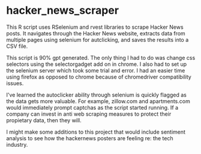# hacker_news_scraper
This R script uses RSelenium and rvest libraries to scrape Hacker News posts. It navigates through the Hacker News website, extracts data from multiple pages using selenium for autclicking, and saves the results into a CSV file.


This script is 90% gpt generated. The only thing I had to do was change css selectors using the selectorgadget add on in chrome. I also had to set up the selenium server which took some trial and error. I had an easier time using firefox as opposed to chrome because of chromedriver compatibility issues. 

I've learned the autoclicker ability through selenium is quickly flagged as the data gets more valuable. For example, zillow.com and apartments.com would immediately prompt captchas as the script started running. If a company can invest in anti web scraping measures to protect their propietary data, then they will. 

I might make some additions to this project that would include sentiment analysis to see how the hackernews posters are feeling re: the tech industry.
